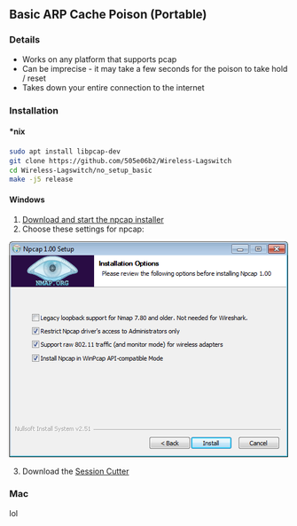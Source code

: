 ## Basic ARP Cache Poison (Portable)
### Details
* Works on any platform that supports pcap
* Can be imprecise - it may take a few seconds for the poison to take hold / reset
* Takes down your entire connection to the internet

### Installation
#### \*nix
```bash
sudo apt install libpcap-dev
git clone https://github.com/505e06b2/Wireless-Lagswitch
cd Wireless-Lagswitch/no_setup_basic
make -j5 release
```

#### Windows
1. [Download and start the npcap installer](https://nmap.org/npcap/)
2. Choose these settings for npcap:

![](https://raw.githubusercontent.com/505e06b2/Wireless-Lagswitch/master/no_setup_basic/npcap_1_00_setup.png)

3. Download the [Session Cutter](https://github.com/505e06b2/Wireless-Lagswitch/releases)

### Mac
lol
